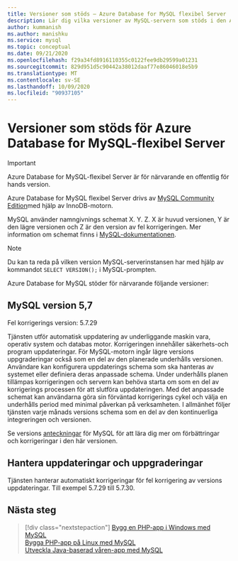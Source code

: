 ```yaml
---
title: Versioner som stöds – Azure Database for MySQL flexibel Server
description: Lär dig vilka versioner av MySQL-servern som stöds i den Azure Database for MySQL flexibla servern
author: kummanish
ms.author: manishku
ms.service: mysql
ms.topic: conceptual
ms.date: 09/21/2020
ms.openlocfilehash: f29a34fd8916110355c0122fee9db29599a01231
ms.sourcegitcommit: 829d951d5c90442a38012daaf77e86046018e5b9
ms.translationtype: MT
ms.contentlocale: sv-SE
ms.lasthandoff: 10/09/2020
ms.locfileid: "90937105"
---
```

# <a name="supported-versions-for-azure-database-for-mysql---flexible-server"></a>Versioner som stöds för Azure Database for MySQL-flexibel Server


> [!IMPORTANT]
> Azure Database for MySQL-flexibel Server är för närvarande en offentlig för hands version.


Azure Database for MySQL flexibel Server drivs av [MySQL Community Edition](https://www.mysql.com/products/community/)med hjälp av InnoDB-motorn.

MySQL använder namngivnings schemat X. Y. Z. X är huvud versionen, Y är den lägre versionen och Z är den version av fel korrigeringen. Mer information om schemat finns i [MySQL-dokumentationen](https://dev.mysql.com/doc/refman/5.7/en/which-version.html).

> [!NOTE]
> Du kan ta reda på vilken version MySQL-serverinstansen har med hjälp av kommandot `SELECT VERSION();` i MySQL-prompten.

Azure Database for MySQL stöder för närvarande följande versioner:

## <a name="mysql-version-57"></a>MySQL version 5,7

Fel korrigerings version: 5.7.29

Tjänsten utför automatisk uppdatering av underliggande maskin vara, operativ system och databas motor. Korrigeringen innehåller säkerhets-och program uppdateringar. För MySQL-motorn ingår lägre versions uppgraderingar också som en del av den planerade underhålls versionen. Användare kan konfigurera uppdaterings schema som ska hanteras av systemet eller definiera deras anpassade schema. Under underhålls planen tillämpas korrigeringen och servern kan behöva starta om som en del av korrigerings processen för att slutföra uppdateringen. Med det anpassade schemat kan användarna göra sin förväntad korrigerings cykel och välja en underhålls period med minimal påverkan på verksamheten. I allmänhet följer tjänsten varje månads versions schema som en del av den kontinuerliga integreringen och versionen.

Se versions [anteckningar](https://dev.mysql.com/doc/relnotes/mysql/5.7/en/news-5-7-29.html) för MySQL för att lära dig mer om förbättringar och korrigeringar i den här versionen.

## <a name="managing-updates-and-upgrades"></a>Hantera uppdateringar och uppgraderingar
Tjänsten hanterar automatiskt korrigeringar för fel korrigering av versions uppdateringar. Till exempel 5.7.29 till 5.7.30.

## <a name="next-steps"></a>Nästa steg

> [!div class="nextstepaction"]
>[Bygg en PHP-app i Windows med MySQL](../../app-service/app-service-web-tutorial-php-mysql.md)<br/>
>[Bygga PHP-app på Linux med MySQL](../../app-service/containers/tutorial-php-mysql-app.md)<br/>
>[Utveckla Java-baserad våren-app med MySQL](https://docs.microsoft.com/azure/developer/java/spring-framework/spring-app-service-e2e?tabs=bash)<br/>
